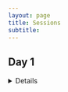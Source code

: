 ```yaml
---
layout: page
title: Sessions 
subtitle: 
---
```


## Day 1

<details>
  <br>
  <details>
  <h3><summary>Session 1: Challenges, Opportunities, and Myths in Data science</summary></h3>
  <br>
    DETAILS 1
  </details>  
  
  <details>
  <summary><h3>Session 2: Nutrition Data Sharing: Perspectives in Government, NGOs, and Academia</h3></summary>

  DETAILS 2
  
  <details>
  
  <details>
  <summary><h3>Session 3: Standardization of Anthropometric Measurements</h3></summary>
  <br>
  DETAILS 3
  <details>
  
  <details>
  <summary><h3>Session 4: Big Data Challenges in Biochemical and Molecular Nutrition</h3></summary>
  <br>
  DETAILS 4
  <details>
  
<details>

All session participants are expected to adhere to the [Tufts University Code of Conduct](https://students.tufts.edu/student-affairs/student-life-policies/code-conduct)
